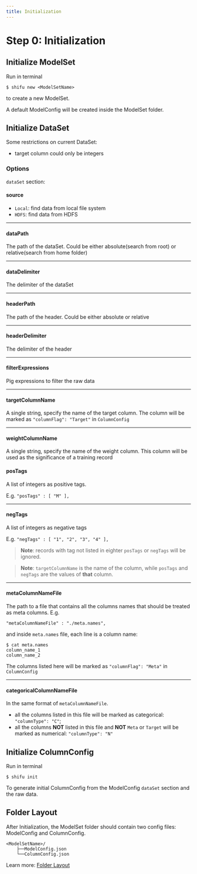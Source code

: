```yaml
---
title: Initialization
---
```


Step 0: Initialization
======================

Initialize ModelSet
-------------------

Run in terminal

    $ shifu new <ModelSetName>

to create a new ModelSet. 

A default ModelConfig will be created inside the ModelSet folder.


Initialize DataSet
------------------

Some restrictions on current DataSet:

* target column could only be integers


### Options

``dataSet`` section:

#### source 

* ``Local``: find data from local file system
* ``HDFS``: find data from HDFS

* * *

#### dataPath

The path of the dataSet. Could be either absolute(search from root) or relative(search from home folder)

* * *

#### dataDelimiter

The delimiter of the dataSet

* * *

#### headerPath

The path of the header. Could be either absolute or relative

* * *

#### headerDelimiter

The delimiter of the header

* * *

#### filterExpressions

Pig expressions to filter the raw data

* * *

#### targetColumnName

A single string, specify the name of the target column. The column will be marked as ``"columnFlag": "Target"`` in ``ColumnConfig``

* * *

#### weightColumnName

A single string, specify the name of the weight column. This column will be used as the significance of a training record

#### posTags

A list of integers as positive tags.

E.g. ``"posTags" : [ "M" ],``

* * *

#### negTags

A list of integers as negative tags

E.g. ``"negTags" : [ "1", "2", "3", "4" ],``

> **Note**: records with tag not listed in eighter ``posTags`` or ``negTags`` will be ignored.

> **Note**: ``targetColumnName`` is the name of the column, while ``posTags`` and ``negTags`` are the values of **that** column.


* * *


#### metaColumnNameFile

The path to a file that contains all the columns names that should be treated as meta columns. E.g.

    "metaColumnNameFile" : "./meta.names",

and inside ``meta.names`` file, each line is a column name:

    $ cat meta.names
    column_name_1
    column_name_2

The columns listed here will be marked as ``"columnFlag": "Meta"`` in ``ColumnConfig``

* * *

#### categoricalColumnNameFile

In the same format of ``metaColumnNameFile``.

* all the columns listed in this file will be marked as categorical: ``"columnType": "C"``; 
* all the columns **NOT** listed in this file and **NOT** ``Meta`` or ``Target`` will be marked as numerical: ``"columnType": "N"`` 



Initialize ColumnConfig
-----------------------

Run in terminal

    $ shifu init

To generate initial ColumnConfig from the ModelConfig ``dataSet`` section and the raw data.

Folder Layout
-------------

After Initialization, the ModelSet folder should contain two config files: ModelConfig and ColumnConfig. 

    <ModelSetName>/
        ├──ModelConfig.json
        └──ColumnConfig.json

Learn more: [Folder Layout](/docs/stable/guide/layout)